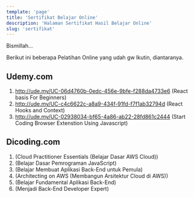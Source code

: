 ```yaml
---
template: 'page'
title: 'Sertifikat Belajar Online'
description: 'Halaman Sertifikat Hasil Belajar Online'
slug: 'sertifikat'
---
```


Bismillah...

Berikut ini beberapa Pelatihan Online yang udah gw Ikutin, diantaranya.

## Udemy.com

1. http://ude.my/UC-06d4760b-0edc-456e-9bfe-f288da4733e6 (React basis For Beginners)
2. http://ude.my/UC-c4c6622c-a8a9-434f-91fd-f7f1ab32794d (React Hooks and Context)
3. http://ude.my/UC-02938034-bf65-4a86-ab22-28fd861c2444 (Start Coding Browser Extenstion Using Javascript)


## Dicoding.com

1. (Cloud Practitioner Essentials (Belajar Dasar AWS Cloud))
2. (Belajar Dasar Pemrograman JavaScript)
3. (Belajar Membuat Aplikasi Back-End untuk Pemula)
4. (Architecting on AWS (Membangun Arsitektur Cloud di AWS))
5. (Belajar Fundamental Aplikasi Back-End)
6. (Menjadi Back-End Developer Expert)

